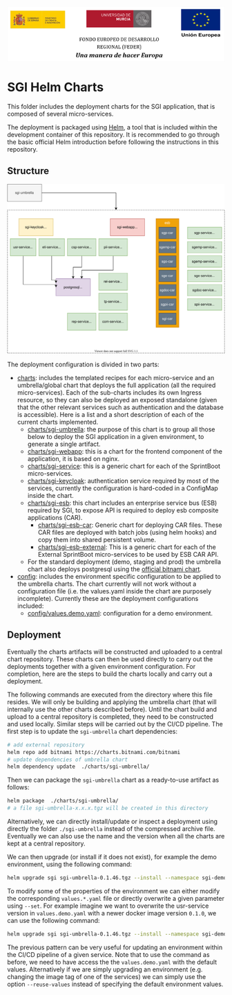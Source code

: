 ![](./doc/images/logos_feder.png)

# SGI Helm Charts

This folder includes the deployment charts for the SGI application, that is composed of several micro-services.

The deployment is packaged using [Helm](https://helm.sh/), a tool that is included within the development container of this repository. It is recommended to go through the basic official Helm introduction before following the instructions in this repository.

## Structure

![Chart Structure](./doc/images/chart-structure.drawio.svg)

The deployment configuration is divided in two parts:

- [charts](./charts): includes the templated recipes for each micro-service and an umbrella/global chart that deploys the full application (all the required micro-services). Each of the sub-charts includes its own Ingress resource, so they can also be deployed an exposed standalone (given that the other relevant services such as authentication and the database is accessible). Here is a list and a short description of each of the current charts implemented.
  - [charts/sgi-umbrella](./charts/sgi-umbrella): the purpose of this chart is to group all those below to deploy the SGI application in a given environment, to generate a single artifact.
  - [charts/sgi-webapp](./charts/sgi-webapp): this is a chart for the frontend component of the application, it is based on nginx.
  - [charts/sgi-service](./charts/sgi-service): this is a generic chart for each of the SprintBoot micro-services.
  - [charts/sgi-keycloak](./charts/sgi-keycloak): authentication service required by most of the services, currently the configuration is hard-coded in a ConfigMap inside the chart. 
  - [charts/sgi-esb](./charts/sgi-esb): this chart includes an enterprise service bus (ESB) required by SGI, to expose API is required to deploy esb composite applications (CAR). 
    - [charts/sgi-esb-car](./charts/sgi-esb-car): Generic chart for deploying CAR files. These CAR files are deployed with batch jobs (using helm hooks) and copy them into shared persistent volume.
    - [charts/sgi-esb-external](./charts/sgi-esb-external): This is a generic chart for each of the External SprintBoot micro-services to be used by ESB CAR API.
  - For the standard deployment (demo, staging and prod) the umbrella chart also deploys postgresql using the [official bitnami chart](https://github.com/bitnami/charts/tree/master/bitnami/postgresql).
- [config](./config): includes the environment specific configuration to be applied to the umbrella charts. The chart currently will not work without a configuration file (i.e. the values.yaml inside the chart are purposely incomplete). Currently these are the deployment configurations included:
  - [config/values.demo.yaml](./config/values.demo.yaml): configuration for a demo environment.

## Deployment

Eventually the charts artifacts will be constructed and uploaded to a central chart repository. These charts can then be used directly to carry out the deployments together with a given environment configuration. For completion, here are the steps to build the charts locally and carry out a deployment.

The following commands are executed from the directory where this file resides. We will only be building and applying the umbrella chart (that will internally use the other charts described before). Until the chart build and upload to a central repository is completed, they need to be constructed and used locally. Similar steps will be carried out by the CI/CD pipeline. The first step is to update the `sgi-umbrella` chart dependencies:

```bash
# add external repository
helm repo add bitnami https://charts.bitnami.com/bitnami
# update dependencies of umbrella chart
helm dependency update  ./charts/sgi-umbrella/
```

Then we can package the `sgi-umbrella` chart as a ready-to-use artifact as follows:

```bash
helm package  ./charts/sgi-umbrella/
# a file sgi-umbrella-x.x.x.tgz will be created in this directory
```

Alternatively, we can directly install/update or inspect a deployment using directly the folder `./sgi-umbrella` instead of the compressed archive file. Eventually we can also use the name and the version when all the charts are kept at a central repository.

We can then upgrade (or install if it does not exist), for example the demo environment, using the following command:

```bash
helm upgrade sgi sgi-umbrella-0.1.46.tgz --install --namespace sgi-demo -f ./config/values.demo.yaml
```

To modify some of the properties of the environment we can either modify the corresponding `values.*.yaml` file or directly overwrite a given parameter using `--set`.  For example imagine we want to overwrite the usr-service version in `values.demo.yaml` with a newer docker image version `0.1.0`, we can use the following command:

```bash
helm upgrade sgi sgi-umbrella-0.1.46.tgz --install --namespace sgi-demo -f ./config/values.demo.yaml --set usr-service.image.tag==0.1.0
```

The previous pattern can be very useful for updating an environment within the CI/CD pipeline of a given service. Note that to use the command as before, we need to have access the the `values.demo.yaml` with the default values. Alternatively if we are simply upgrading an environment (e.g. changing the image tag of one of the services) we can simply use the option `--reuse-values` instead of specifying the default environment values.
